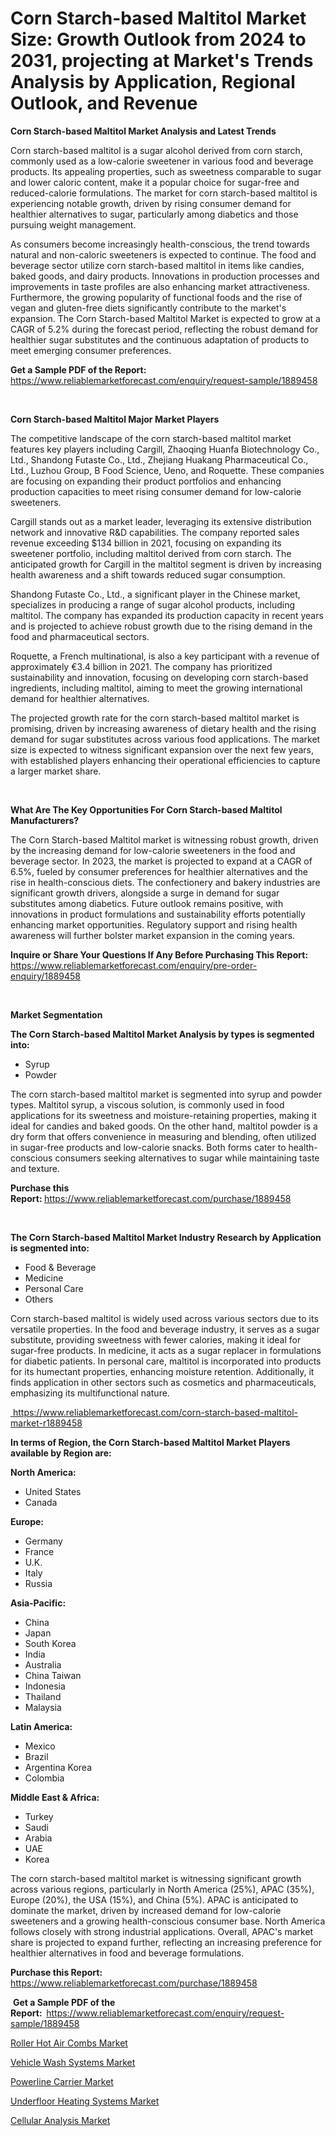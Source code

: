 <p><h1>Corn Starch-based Maltitol Market Size: Growth Outlook from 2024 to 2031, projecting at Market's Trends Analysis by Application, Regional Outlook, and Revenue</h1></p><p><strong>Corn Starch-based Maltitol Market Analysis and Latest Trends</strong></p>
<p><p>Corn starch-based maltitol is a sugar alcohol derived from corn starch, commonly used as a low-calorie sweetener in various food and beverage products. Its appealing properties, such as sweetness comparable to sugar and lower caloric content, make it a popular choice for sugar-free and reduced-calorie formulations. The market for corn starch-based maltitol is experiencing notable growth, driven by rising consumer demand for healthier alternatives to sugar, particularly among diabetics and those pursuing weight management.</p><p>As consumers become increasingly health-conscious, the trend towards natural and non-caloric sweeteners is expected to continue. The food and beverage sector utilize corn starch-based maltitol in items like candies, baked goods, and dairy products. Innovations in production processes and improvements in taste profiles are also enhancing market attractiveness. Furthermore, the growing popularity of functional foods and the rise of vegan and gluten-free diets significantly contribute to the market's expansion. The Corn Starch-based Maltitol Market is expected to grow at a CAGR of 5.2% during the forecast period, reflecting the robust demand for healthier sugar substitutes and the continuous adaptation of products to meet emerging consumer preferences.</p></p>
<p><strong>Get a Sample PDF of the Report:&nbsp;</strong> <a href="https://www.reliablemarketforecast.com/enquiry/request-sample/1889458?utm_campaign=1805&utm_medium=2&utm_source=Github&utm_content=ia&utm_term=24102024&utm_id=corn-starch-based-maltitol">https://www.reliablemarketforecast.com/enquiry/request-sample/1889458</a></p>
<p>&nbsp;</p>
<p><strong>Corn Starch-based Maltitol Major Market Players</strong></p>
<p><p>The competitive landscape of the corn starch-based maltitol market features key players including Cargill, Zhaoqing Huanfa Biotechnology Co., Ltd., Shandong Futaste Co., Ltd., Zhejiang Huakang Pharmaceutical Co., Ltd., Luzhou Group, B Food Science, Ueno, and Roquette. These companies are focusing on expanding their product portfolios and enhancing production capacities to meet rising consumer demand for low-calorie sweeteners.</p><p>Cargill stands out as a market leader, leveraging its extensive distribution network and innovative R&D capabilities. The company reported sales revenue exceeding $134 billion in 2021, focusing on expanding its sweetener portfolio, including maltitol derived from corn starch. The anticipated growth for Cargill in the maltitol segment is driven by increasing health awareness and a shift towards reduced sugar consumption.</p><p>Shandong Futaste Co., Ltd., a significant player in the Chinese market, specializes in producing a range of sugar alcohol products, including maltitol. The company has expanded its production capacity in recent years and is projected to achieve robust growth due to the rising demand in the food and pharmaceutical sectors.</p><p>Roquette, a French multinational, is also a key participant with a revenue of approximately €3.4 billion in 2021. The company has prioritized sustainability and innovation, focusing on developing corn starch-based ingredients, including maltitol, aiming to meet the growing international demand for healthier alternatives.</p><p>The projected growth rate for the corn starch-based maltitol market is promising, driven by increasing awareness of dietary health and the rising demand for sugar substitutes across various food applications. The market size is expected to witness significant expansion over the next few years, with established players enhancing their operational efficiencies to capture a larger market share.</p></p>
<p>&nbsp;</p>
<p><strong>What Are The Key Opportunities For Corn Starch-based Maltitol Manufacturers?</strong></p>
<p><p>The Corn Starch-based Maltitol market is witnessing robust growth, driven by the increasing demand for low-calorie sweeteners in the food and beverage sector. In 2023, the market is projected to expand at a CAGR of 6.5%, fueled by consumer preferences for healthier alternatives and the rise in health-conscious diets. The confectionery and bakery industries are significant growth drivers, alongside a surge in demand for sugar substitutes among diabetics. Future outlook remains positive, with innovations in product formulations and sustainability efforts potentially enhancing market opportunities. Regulatory support and rising health awareness will further bolster market expansion in the coming years.</p></p>
<p><strong>Inquire or Share Your Questions If Any Before Purchasing This Report:</strong> <a href="https://www.reliablemarketforecast.com/enquiry/pre-order-enquiry/1889458?utm_campaign=1805&utm_medium=2&utm_source=Github&utm_content=ia&utm_term=24102024&utm_id=corn-starch-based-maltitol">https://www.reliablemarketforecast.com/enquiry/pre-order-enquiry/1889458</a></p>
<p>&nbsp;</p>
<p><strong>Market Segmentation</strong></p>
<p><strong>The Corn Starch-based Maltitol Market Analysis by types is segmented into:</strong></p>
<p><ul><li>Syrup</li><li>Powder</li></ul></p>
<p><p>The corn starch-based maltitol market is segmented into syrup and powder types. Maltitol syrup, a viscous solution, is commonly used in food applications for its sweetness and moisture-retaining properties, making it ideal for candies and baked goods. On the other hand, maltitol powder is a dry form that offers convenience in measuring and blending, often utilized in sugar-free products and low-calorie snacks. Both forms cater to health-conscious consumers seeking alternatives to sugar while maintaining taste and texture.</p></p>
<p><strong>Purchase this Report:&nbsp;</strong><a href="https://www.reliablemarketforecast.com/purchase/1889458?utm_campaign=1805&utm_medium=2&utm_source=Github&utm_content=ia&utm_term=24102024&utm_id=corn-starch-based-maltitol">https://www.reliablemarketforecast.com/purchase/1889458</a></p>
<p>&nbsp;</p>
<p><strong>The Corn Starch-based Maltitol Market Industry Research by Application is segmented into:</strong></p>
<p><ul><li>Food & Beverage</li><li>Medicine</li><li>Personal Care</li><li>Others</li></ul></p>
<p><p>Corn starch-based maltitol is widely used across various sectors due to its versatile properties. In the food and beverage industry, it serves as a sugar substitute, providing sweetness with fewer calories, making it ideal for sugar-free products. In medicine, it acts as a sugar replacer in formulations for diabetic patients. In personal care, maltitol is incorporated into products for its humectant properties, enhancing moisture retention. Additionally, it finds application in other sectors such as cosmetics and pharmaceuticals, emphasizing its multifunctional nature.</p></p>
<p><a href="https://www.reliablemarketforecast.com/corn-starch-based-maltitol-market-r1889458?utm_campaign=1805&utm_medium=2&utm_source=Github&utm_content=ia&utm_term=24102024&utm_id=corn-starch-based-maltitol">&nbsp;https://www.reliablemarketforecast.com/corn-starch-based-maltitol-market-r1889458</a></p>
<p><strong>In terms of Region, the Corn Starch-based Maltitol Market Players available by Region are:</strong></p>
<p>
    <p> <strong> North America: </strong>
        <ul>
            <li>United States</li>
            <li>Canada</li>
        </ul>
        </p> 
    <p> <strong> Europe: </strong>
        <ul>
            <li>Germany</li>
            <li>France</li>
            <li>U.K.</li>
            <li>Italy</li>
            <li>Russia</li>
        </ul>
        </p> 
    <p> <strong> Asia-Pacific: </strong>
        <ul>
            <li>China</li>
            <li>Japan</li>
            <li>South Korea</li>
            <li>India</li>
            <li>Australia</li>
            <li>China Taiwan</li>
            <li>Indonesia</li>
            <li>Thailand</li>
            <li>Malaysia</li>
        </ul>
        </p> 
    <p> <strong> Latin America: </strong>
        <ul>
            <li>Mexico</li>
            <li>Brazil</li>
            <li>Argentina Korea</li>
            <li>Colombia</li>
        </ul>
        </p> 
    <p> <strong> Middle East & Africa: </strong>
        <ul>
            <li>Turkey</li>
            <li>Saudi</li>
            <li>Arabia</li>
            <li>UAE</li>
            <li>Korea</li>
        </ul>
    </p>
    </p>
<p><p>The corn starch-based maltitol market is witnessing significant growth across various regions, particularly in North America (25%), APAC (35%), Europe (20%), the USA (15%), and China (5%). APAC is anticipated to dominate the market, driven by increased demand for low-calorie sweeteners and a growing health-conscious consumer base. North America follows closely with strong industrial applications. Overall, APAC's market share is projected to expand further, reflecting an increasing preference for healthier alternatives in food and beverage formulations.</p></p>
<p><strong>Purchase this Report: </strong><a href="https://www.reliablemarketforecast.com/purchase/1889458?utm_campaign=1805&utm_medium=2&utm_source=Github&utm_content=ia&utm_term=24102024&utm_id=corn-starch-based-maltitol">https://www.reliablemarketforecast.com/purchase/1889458</a></p>
<p>&nbsp;<strong>Get a Sample PDF of the Report:&nbsp;&nbsp;</strong><a href="https://www.reliablemarketforecast.com/enquiry/request-sample/1889458?utm_campaign=1805&utm_medium=2&utm_source=Github&utm_content=ia&utm_term=24102024&utm_id=corn-starch-based-maltitol">https://www.reliablemarketforecast.com/enquiry/request-sample/1889458</a></p>
<p><strong></strong></p>
<p><p><a href="https://github.com/GenaGaines34/Market-Research-Report-List-1/blob/main/roller-hot-air-combs-market.md?utm_campaign=1805&utm_medium=2&utm_source=Github&utm_content=ia&utm_term=24102024&utm_id=corn-starch-based-maltitol">Roller Hot Air Combs Market</a></p><p><a href="https://www.linkedin.com/pulse/vehicle-wash-systems-market-evolution-regional-adaptations-ele3c?utm_campaign=1805&utm_medium=2&utm_source=Github&utm_content=ia&utm_term=24102024&utm_id=corn-starch-based-maltitol">Vehicle Wash Systems Market</a></p><p><a href="https://www.linkedin.com/pulse/powerline-carrier-market-research-report-exploring-size-revenue-mshhf?utm_campaign=1805&utm_medium=2&utm_source=Github&utm_content=ia&utm_term=24102024&utm_id=corn-starch-based-maltitol">Powerline Carrier Market</a></p><p><a href="https://www.linkedin.com/pulse/global-underfloor-heating-systems-market-analysis-trends-8cahc?utm_campaign=1805&utm_medium=2&utm_source=Github&utm_content=ia&utm_term=24102024&utm_id=corn-starch-based-maltitol">Underfloor Heating Systems Market</a></p><p><a href="https://www.linkedin.com/pulse/cellular-analysis-market-forecasts-trends-impact-2024-kuz3c?utm_campaign=1805&utm_medium=2&utm_source=Github&utm_content=ia&utm_term=24102024&utm_id=corn-starch-based-maltitol">Cellular Analysis Market</a></p></p>
